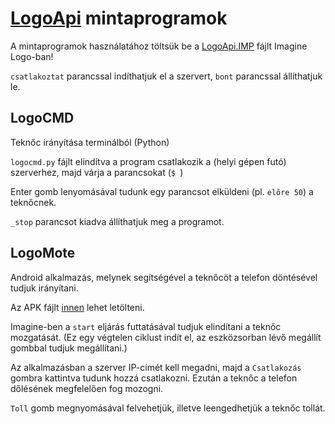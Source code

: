 # [LogoApi](https://github.com/qkrisi/LogoApi) mintaprogramok

A mintaprogramok használatához töltsük be a [LogoApi.IMP](https://github.com/Qkrisi/LogoApiExamples/blob/master/LogoApi.IMP) fájlt Imagine Logo-ban!

`csatlakoztat` parancssal indíthatjuk el a szervert, `bont` parancssal állíthatjuk le.

## LogoCMD

Teknőc irányítása terminálból (Python)

`logocmd.py` fájlt elindítva a program csatlakozik a (helyi gépen futó) szerverhez, majd várja a parancsokat (`$ `)

Enter gomb lenyomásával tudunk egy parancsot elküldeni (pl. `elõre 50`) a teknőcnek.

`_stop` parancsot kiadva állíthatjuk meg a programot.

## LogoMote

Android alkalmazás, melynek segítségével a teknőcöt a telefon döntésével tudjuk irányítani.

Az APK fájlt [innen](https://qkrisi.hu/static/logo/LogoMote.apk) lehet letölteni.

Imagine-ben a `start` eljárás futtatásával tudjuk elindítani a teknőc mozgatását. (Ez egy végtelen ciklust indít el, az eszközsorban lévő megállít gombbal tudjuk megállítani.)

Az alkalmazásban a szerver IP-címét kell megadni, majd a `Csatlakozás` gombra kattintva tudunk hozzá csatlakozni. Ezután a teknőc a telefon dőlésének megfelelően fog mozogni.

`Toll` gomb megnyomásával felvehetjük, illetve leengedhetjük a teknőc tollát.
